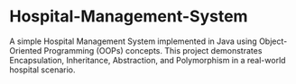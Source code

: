 # Hospital-Management-System
A simple Hospital Management System implemented in Java using Object-Oriented Programming (OOPs) concepts.   This project demonstrates Encapsulation, Inheritance, Abstraction, and Polymorphism in a real-world hospital scenario.
